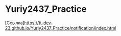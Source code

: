 # Yuriy2437_Practice

[Ссылка]https://tt-dev-23.github.io/Yuriy2437_Practice/notification/index.html
